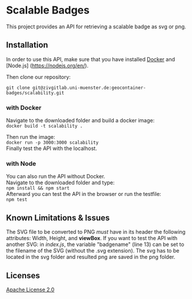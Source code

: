 # Scalable Badges

This project provides an API for retrieving a scalable badge as svg or png.

## Installation

In order to use this API, make sure that you have installed [Docker](https://www.docker.com/) and [Node.js] (https://nodejs.org/en/).

Then clone our repository:

`git clone git@zivgitlab.uni-muenster.de:geocontainer-badges/scalability.git`

### with Docker

Navigate to the downloaded folder and build a docker image:  
`docker build -t scalability .`

Then run the image:  
`docker run -p 3000:3000 scalability`  
Finally test the API with the localhost.

### with Node

You can also run the API without Docker.  
Navigate to the downloaded folder and type:  
`npm install && npm start`  
Afterward you can test the API in the browser or run the testfile:  
`npm test`  

## Known Limitations & Issues

The SVG file to be converted to PNG *must* have in its header the following attributes: Width, Height, and **viewBox**.
If you want to test the API with another SVG: in *index.js*, the variable "badgename" (line 13) can be set to the filename of the SVG (without the .svg extension).
The svg has to be located in the svg folder and resulted png are saved in the png folder.

## Licenses

[Apache License 2.0](https://zivgitlab.uni-muenster.de/geocontainer-badges/scalability/blob/master/LICENSE)